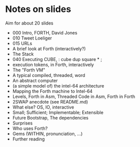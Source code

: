 # Notes on slides

Aim for about 20 slides

- 000 Intro, FORTH, David Jones
- 010 Tweet Loeliger
- 015 URLs
- A brief look at Forth (interactively?)
- The Stack
- 040 Executing CUBE, : cube  dup square * ;
- execution tokens, in Forth, interactively
- The "Forth VM"
- A typical compiled, threaded, word
- An abstract computer
- (a simple model of) the intel-64 architecture
- Mapping the Forth machine to Intel-64
- Levels, Forth in Asm, Threaded Code in Asm, Forth in Forth
- 2SWAP anecdote (see README.md)
- What else? OS, IO, interactive
- Small; Sufficient; Implementable; Extensible
- Future Bootstrap, The dependencies
- Surprises
- Who uses Forth?
- Gems (WITHIN, pronunciation, ...)
- Further reading


